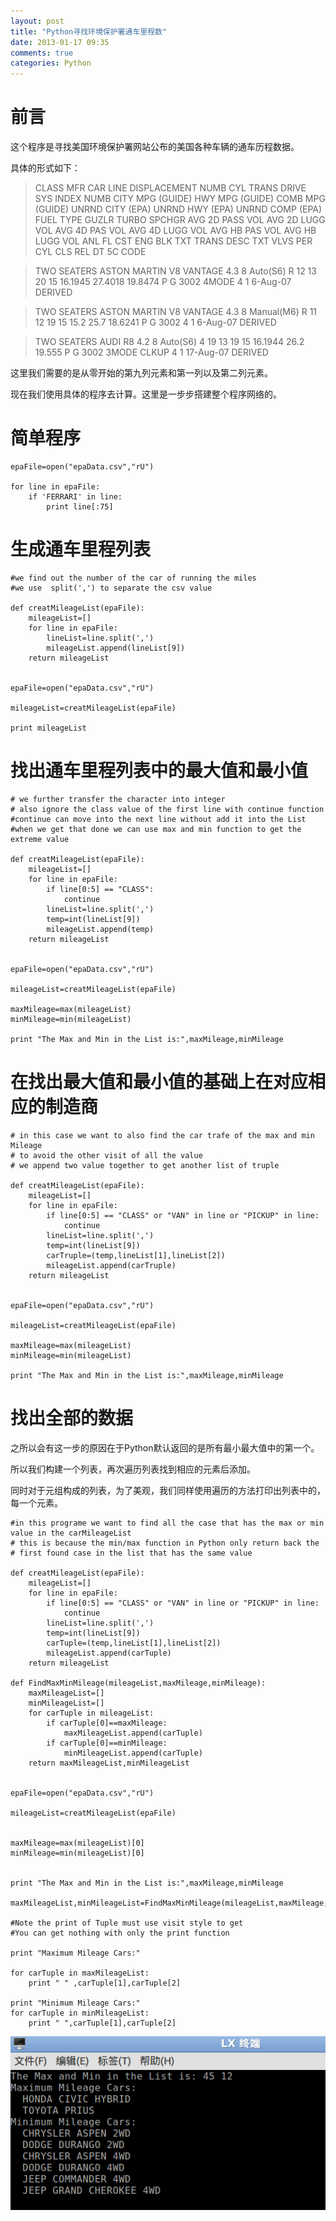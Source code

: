 ```yaml
---
layout: post
title: "Python寻找环境保护署通车里程数"
date: 2013-01-17 09:35
comments: true
categories: Python
---
```


# 前言

这个程序是寻找美国环境保护署网站公布的美国各种车辆的通车历程数据。

具体的形式如下：

> CLASS	MFR	CAR LINE	DISPLACEMENT	NUMB CYL	TRANS	DRIVE SYS	INDEX NUMB	CITY MPG (GUIDE)	HWY MPG (GUIDE)	COMB MPG (GUIDE)	UNRND CITY (EPA)	UNRND HWY (EPA)	UNRND COMP (EPA)	FUEL TYPE	GUZLR	TURBO	SPCHGR	AVG 2D PASS VOL	AVG 2D LUGG VOL	AVG 4D PAS VOL	AVG 4D LUGG VOL	AVG HB PAS VOL	AVG HB LUGG VOL	ANL FL CST	ENG BLK TXT	TRANS DESC TXT	VLVS PER CYL	CLS	REL DT	5C CODE

> TWO SEATERS	ASTON MARTIN	V8 VANTAGE	4.3	8	Auto(S6)	R	12	13	20	15	16.1945	27.4018	19.8474	P	G									3002		4MODE	4	1	6-Aug-07	DERIVED

> TWO SEATERS	ASTON MARTIN	V8 VANTAGE	4.3	8	Manual(M6)	R	11	12	19	15	15.2	25.7	18.6241	P	G									3002			4	1	6-Aug-07	DERIVED

> TWO SEATERS	AUDI	R8	4.2	8	Auto(S6)	4	19	13	19	15	16.1944	26.2	19.555	P	G									3002		3MODE CLKUP	4	1	17-Aug-07	DERIVED

这里我们需要的是从零开始的第九列元素和第一列以及第二列元素。

<!--more-->

现在我们使用具体的程序去计算。这里是一步步搭建整个程序网络的。

# 简单程序

~~~~~~~~~~~~~~~~~~~~~~~~~~~~~~~~~
epaFile=open("epaData.csv","rU")

for line in epaFile:
	if 'FERRARI' in line:
		print line[:75]
~~~~~~~~~~~~~~~~~~~~~~~~~~~~~~~~~



# 生成通车里程列表

~~~~~~~~~~~~~~~~~~~~~~~~~~~~~~~~~~~~~~~~~~~~~~~~~~~~~~
#we find out the number of the car of running the miles
#we use  split(',') to separate the csv value

def creatMileageList(epaFile):
	mileageList=[]
	for line in epaFile:
		lineList=line.split(',')
		mileageList.append(lineList[9])
	return mileageList
		

epaFile=open("epaData.csv","rU")

mileageList=creatMileageList(epaFile)

print mileageList
~~~~~~~~~~~~~~~~~~~~~~~~~~~~~~~~~~~~~~~~~~~~~~~~~~~~~~

# 找出通车里程列表中的最大值和最小值


~~~~~~~~~~~~~~~~~~~~~~~~~~~~~~~~~~~~~~~~~~~~~~~~~~~~~~
# we further transfer the character into integer
# also ignore the class value of the first line with continue function
#continue can move into the next line without add it into the List
#when we get that done we can use max and min function to get the extreme value

def creatMileageList(epaFile):
	mileageList=[]
	for line in epaFile:
		if line[0:5] == "CLASS":
			continue
		lineList=line.split(',')
		temp=int(lineList[9])
		mileageList.append(temp)
	return mileageList
		

epaFile=open("epaData.csv","rU")

mileageList=creatMileageList(epaFile)

maxMileage=max(mileageList)
minMileage=min(mileageList)

print "The Max and Min in the List is:",maxMileage,minMileage 

~~~~~~~~~~~~~~~~~~~~~~~~~~~~~~~~~~~~~~~~~~~~~~~~~~~~~~

# 在找出最大值和最小值的基础上在对应相应的制造商


~~~~~~~~~~~~~~~~~~~~~~~~~~~~~~~~~~~~~~~~~~~~~~~~~~~~~~~~~~~~~
# in this case we want to also find the car trafe of the max and min Mileage
# to avoid the other visit of all the value 
# we append two value together to get another list of truple

def creatMileageList(epaFile):
	mileageList=[]
	for line in epaFile:
		if line[0:5] == "CLASS" or "VAN" in line or "PICKUP" in line:
			continue
		lineList=line.split(',')
		temp=int(lineList[9])
		carTruple=(temp,lineList[1],lineList[2])
		mileageList.append(carTruple)
	return mileageList
		

epaFile=open("epaData.csv","rU")

mileageList=creatMileageList(epaFile)

maxMileage=max(mileageList)
minMileage=min(mileageList)

print "The Max and Min in the List is:",maxMileage,minMileage 

~~~~~~~~~~~~~~~~~~~~~~~~~~~~~~~~~~~~~~~~~~~~~~~~~~~~~~~~~~~~~

# 找出全部的数据

之所以会有这一步的原因在于Python默认返回的是所有最小最大值中的第一个。

所以我们构建一个列表，再次遍历列表找到相应的元素后添加。

同时对于元组构成的列表，为了美观，我们同样使用遍历的方法打印出列表中的，每一个元素。

~~~~~~~~~~~~~~~~~~~~~~~~~~~~~~~~~~~~~~~~~~~~~~~~~~~~~~~~~~~~~
#in this programe we want to find all the case that has the max or min value in the carMileageList
# this is because the min/max function in Python only return back the 
# first found case in the list that has the same value

def creatMileageList(epaFile):
	mileageList=[]
	for line in epaFile:
		if line[0:5] == "CLASS" or "VAN" in line or "PICKUP" in line:
			continue
		lineList=line.split(',')
		temp=int(lineList[9])
		carTuple=(temp,lineList[1],lineList[2])
		mileageList.append(carTuple)
	return mileageList

def FindMaxMinMileage(mileageList,maxMileage,minMileage):
	maxMileageList=[]
	minMileageList=[]
	for carTuple in mileageList:
		if carTuple[0]==maxMileage:
			maxMileageList.append(carTuple)
		if carTuple[0]==minMileage:
			minMileageList.append(carTuple)
	return maxMileageList,minMileageList
	

epaFile=open("epaData.csv","rU")

mileageList=creatMileageList(epaFile)


maxMileage=max(mileageList)[0]
minMileage=min(mileageList)[0]


print "The Max and Min in the List is:",maxMileage,minMileage 

maxMileageList,minMileageList=FindMaxMinMileage(mileageList,maxMileage,minMileage)

#Note the print of Tuple must use visit style to get 
#You can get nothing with only the print function

print "Maximum Mileage Cars:"

for carTuple in maxMileageList:
	print " " ,carTuple[1],carTuple[2]

print "Minimum Mileage Cars:"
for carTuple in minMileageList:
	print " ",carTuple[1],carTuple[2]
~~~~~~~~~~~~~~~~~~~~~~~~~~~~~~~~~~~~~~~~~~~~~~~~~~~~~~~~~~~~~

![tu15](/images/Python/epa/tu7.png)


